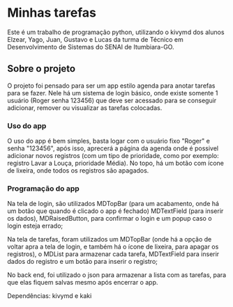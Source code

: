 # Minhas tarefas

Este é um trabalho de programação python, utilizando o kivymd dos alunos Elzear, Yago, Juan, Gustavo e Lucas da turma de Técnico em Desenvolvimento de Sistemas do SENAI de Itumbiara-GO.

## Sobre o projeto

O projeto foi pensado para ser um app estilo agenda para anotar tarefas para se fazer. Nele há um sistema de login básico, onde existe somente 1 usuário (Roger senha 123456) que deve ser acessado para se conseguir adicionar, remover ou visualizar as tarefas colocadas.

### Uso do app

O uso do app é bem simples, basta logar com o usuário fixo "Roger" e senha "123456", após isso, aprecerá a página da agenda onde é possivel adicionar novos registros (com um tipo de prioridade, como por exemplo: registro Lavar a Louça, prioridade Média). No topo, há um botão com ícone de lixeira, onde todos os registros são apagados.

### Programação do app

Na tela de login, são utilizados MDTopBar (para um acabamento, onde há um botão que quando é clicado o app é fechado) MDTextField (para inserir os dados), MDRaisedButton, para confirmar o login e um popup caso o login esteja errado;

Na tela de tarefas, foram utilizados um MDTopBar (onde há a opção de voltar apra a tela de login, e também há o ícone de lixeira, para apagar os registros), o MDList para armazenar cada tarefa, MDTextField para inserir dados do registro e um botão para inserir o registro;

No back end, foi utilizado o json para armazenar a lista com as tarefas, para que elas fiquem salvas mesmo após encerrar o app.

Dependências: kivymd e kaki
